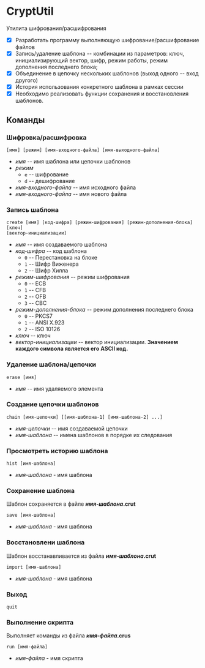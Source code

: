 # CryptUtil
Утилита шифрования/расшифрования
- [x] Разработать программу выполняющую шифрование/расшифрование файлов
- [x] Запись/удаление шаблона -- комбинации из параметров: ключ, инициализирующий вектор, шифр, режим работы, режим дополнения последнего блока;
- [x] Объединение в цепочку нескольких шаблонов (выход одного -- вход другого)
- [x] История использования конкретного шаблона в рамках сессии
- [x] Необходимо реализовать функции сохранения и восстановления шаблонов.

## Команды
### Шифровка/расшифровка
```[имя] [режим] [имя-входного-файла] [имя-выходного-файла]```

* *имя* -- имя шаблона или цепочки шаблонов
* *режим*
  - `e` -- шифрование
  - `d` -- дешифрование
* *имя-входного-файла* -- имя исходного файла
* *имя-входного-файла* -- имя нового файла

### Запись шаблона
```
create [имя] [код-шифра] [режим-шифрования] [режим-дополнения-блока]
[ключ]
[вектор-инициализации]
```
* *имя* -- имя создаваемого шаблона
* *код-шифра* -- код шаблона
  - `0` -- Перестановка на блоке
  - `1` -- Шифр Виженера
  - `2` -- Шифр Хилла 
* *режим-шифрования* -- режим шифрования
  - `0` -- ECB
  - `1` -- CFB
  - `2` -- OFB
  - `3` -- CBC
* *режим-дополнения-блока* -- режим дополнения последнего блока
  - `0` -- PKCS7
  - `1` -- ANSI X.923
  - `2` -- ISO 10126
* *ключ* -- ключ
* *вектор-инициализации* -- вектор инициализации. 
  __Значением каждого символа является его ASCII код.__

### Удаление шаблона/цепочки
```erase [имя]```
* *имя* -- имя удаляемого элемента

### Создание цепочки шаблонов
```chain [имя-цепочки] [[имя-шаблона-1] [имя-шаблона-2] ...] ```
* *имя-цепочки* -- имя создаваемой цепочки
* *имя-шаблона* -- имена шаблонов в порядке их следования

### Просмотреть историю шаблона
```hist [имя-шаблона]```
* *имя-шаблона* - имя шаблона

### Сохранение шаблона
Шаблон сохраняется в файле __*имя-шаблона*.crut__

```save [имя-шаблона]```
* *имя-шаблона* - имя шаблона

### Восстановлени шаблона
Шаблон восстанавливается из файла __*имя-шаблона*.crut__

```import [имя-шаблона]```
* *имя-шаблона* - имя шаблона


### Выход
``` quit ```

### Выполнение скрипта
Выполняет команды из файла __*имя-файла*.crus__

```run [имя-файла]```
* *имя-файла* - имя скрипта
